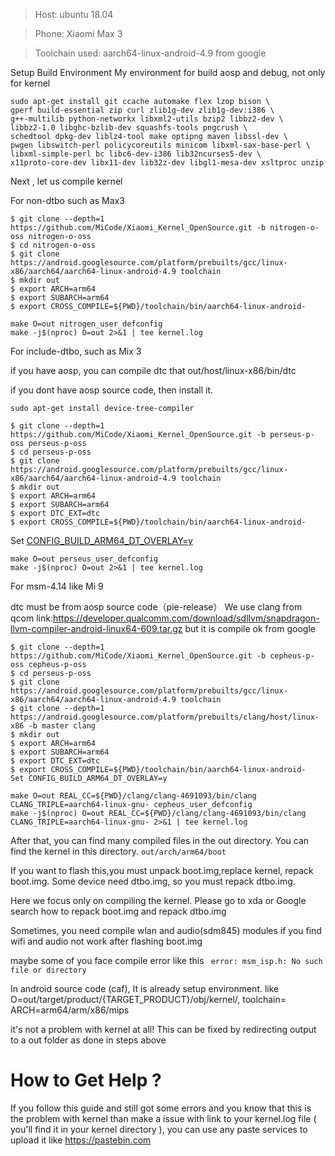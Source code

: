> Host: ubuntu 18.04

> Phone: Xiaomi Max 3

> Toolchain used: aarch64-linux-android-4.9 from google

Setup Build Environment
My environment for build aosp and debug, not only for kernel

```
sudo apt-get install git ccache automake flex lzop bison \
gperf build-essential zip curl zlib1g-dev zlib1g-dev:i386 \
g++-multilib python-networkx libxml2-utils bzip2 libbz2-dev \
libbz2-1.0 libghc-bzlib-dev squashfs-tools pngcrush \
schedtool dpkg-dev liblz4-tool make optipng maven libssl-dev \
pwgen libswitch-perl policycoreutils minicom libxml-sax-base-perl \
libxml-simple-perl bc libc6-dev-i386 lib32ncurses5-dev \
x11proto-core-dev libx11-dev lib32z-dev libgl1-mesa-dev xsltproc unzip
```


Next , let us compile kernel

For non-dtbo such as Max3
```
$ git clone --depth=1 https://github.com/MiCode/Xiaomi_Kernel_OpenSource.git -b nitrogen-o-oss nitrogen-o-oss
$ cd nitrogen-o-oss
$ git clone https://android.googlesource.com/platform/prebuilts/gcc/linux-x86/aarch64/aarch64-linux-android-4.9 toolchain
$ mkdir out
$ export ARCH=arm64
$ export SUBARCH=arm64
$ export CROSS_COMPILE=${PWD}/toolchain/bin/aarch64-linux-android-
```
```
make O=out nitrogen_user_defconfig
make -j$(nproc) O=out 2>&1 | tee kernel.log
```

For include-dtbo, such as Mix 3

if you have aosp, you can compile dtc that out/host/linux-x86/bin/dtc

if you dont have aosp source code, then install it.

`sudo apt-get install device-tree-compiler`

```
$ git clone --depth=1 https://github.com/MiCode/Xiaomi_Kernel_OpenSource.git -b perseus-p-oss perseus-p-oss
$ cd perseus-p-oss
$ git clone https://android.googlesource.com/platform/prebuilts/gcc/linux-x86/aarch64/aarch64-linux-android-4.9 toolchain
$ mkdir out
$ export ARCH=arm64
$ export SUBARCH=arm64
$ export DTC_EXT=dtc
$ export CROSS_COMPILE=${PWD}/toolchain/bin/aarch64-linux-android-
```

Set [CONFIG_BUILD_ARM64_DT_OVERLAY=y](https://github.com/MiCode/Xiaomi_Kernel_OpenSource/blob/perseus-p-oss/arch/arm64/configs/perseus_user_defconfig#L718)

```
make O=out perseus_user_defconfig
make -j$(nproc) O=out 2>&1 | tee kernel.log
```

For msm-4.14  like Mi 9

dtc must be from aosp source code（pie-release）
We use clang from qcom
link:https://developer.qualcomm.com/download/sdllvm/snapdragon-llvm-compiler-android-linux64-609.tar.gz
but it is compile ok from google

```
$ git clone --depth=1 https://github.com/MiCode/Xiaomi_Kernel_OpenSource.git -b cepheus-p-oss cepheus-p-oss
$ cd perseus-p-oss
$ git clone https://android.googlesource.com/platform/prebuilts/gcc/linux-x86/aarch64/aarch64-linux-android-4.9 toolchain
$ git clone --depth=1 https://android.googlesource.com/platform/prebuilts/clang/host/linux-x86 -b master clang
$ mkdir out
$ export ARCH=arm64
$ export SUBARCH=arm64
$ export DTC_EXT=dtc
$ export CROSS_COMPILE=${PWD}/toolchain/bin/aarch64-linux-android-
Set CONFIG_BUILD_ARM64_DT_OVERLAY=y
```
```
make O=out REAL_CC=${PWD}/clang/clang-4691093/bin/clang CLANG_TRIPLE=aarch64-linux-gnu- cepheus_user_defconfig
make -j$(nproc) O=out REAL_CC=${PWD}/clang/clang-4691093/bin/clang CLANG_TRIPLE=aarch64-linux-gnu- 2>&1 | tee kernel.log
```

After that, you can find many compiled files in the out directory.
You can find the kernel in this directory.
`out/arch/arm64/boot`

If you want to flash this,you must unpack boot.img,replace kernel, repack boot.img.
Some device need dtbo.img, so you must repack dtbo.img.

Here we focus only on compiling the kernel.
Please go to xda or Google search how to repack boot.img and repack dtbo.img

Sometimes, you need compile wlan and audio(sdm845) modules if you find wifi and audio not work after flashing boot.img

maybe some of you face compile error like this
` error: msm_isp.h: No such file or directory`

In android source code (caf), It is already setup environment. like O=out/target/product/{TARGET_PRODUCT}/obj/kernel/,  toolchain=   ARCH=arm64/arm/x86/mips

it's not a problem with kernel at all!
This can be fixed by redirecting output to a out folder as done in steps above

# How to Get Help ?

If you follow this guide and still got some errors and you know that this is the problem with kernel than make a issue with link to your kernel.log file ( you'll find it in your kernel directory ), you can use any paste services to upload it like
https://pastebin.com
